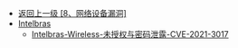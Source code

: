 - [返回上一级 [8、网络设备漏洞]](/8、网络设备漏洞)
- [Intelbras](/8、网络设备漏洞/Intelbras/)
  - [Intelbras-Wireless-未授权与密码泄露-CVE-2021-3017](/8、网络设备漏洞/Intelbras/Intelbras-Wireless-未授权与密码泄露-CVE-2021-3017.md)

